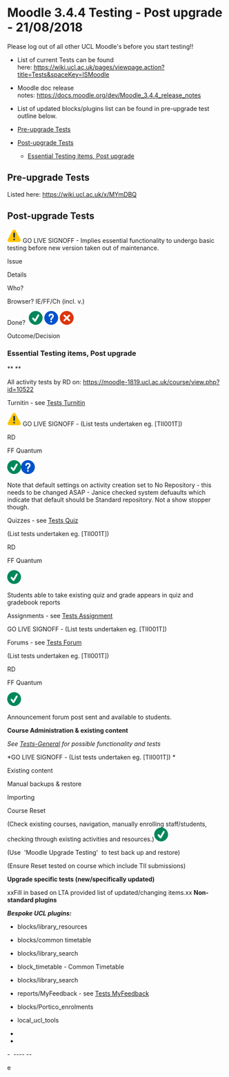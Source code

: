 # Moodle 3.4.4 Testing - Post upgrade - 21/08/2018

Please log out of all other UCL Moodle's before you start testing!!

-   List of current Tests can be found here: <https://wiki.ucl.ac.uk/pages/viewpage.action?title=Tests&spaceKey=ISMoodle>
-   Moodle doc release notes: <https://docs.moodle.org/dev/Moodle_3.4.4_release_notes>
-   List of updated blocks/plugins list can be found in pre-upgrade test outline below. 

-   [Pre-upgrade Tests](#Moodle3.4.4TestingPostupgrade21/08/2018-Pre-upgradeTests)
-   [Post-upgrade Tests](#Moodle3.4.4TestingPostupgrade21/08/2018-Post-upgradeTests)
    -   [Essential Testing items, Post upgrade](#Moodle3.4.4TestingPostupgrade21/08/2018-EssentialTestingitems,Postupgrade)

## Pre-upgrade Tests

Listed here: <https://wiki.ucl.ac.uk/x/MYmDBQ>

## Post-upgrade Tests

<img src="images/icons/emoticons/warning.svg" alt="(warning)" class="emoticon emoticon-warning" /> GO LIVE SIGNOFF - Implies essential functionality to undergo basic testing before new version taken out of maintenance. 

Issue

Details

Who?

Browser?
IE/FF/Ch
(incl. v.)

Done?
 <img src="images/icons/emoticons/check.svg" alt="(tick)" class="emoticon emoticon-tick" /> <img src="images/icons/emoticons/help_16.svg" alt="(question)" class="emoticon emoticon-question" /> <img src="images/icons/emoticons/error.svg" alt="(error)" class="emoticon emoticon-cross" />

Outcome/Decision

### **Essential Testing items, Post upgrade**

** **

All activity tests by RD on: <https://moodle-1819.ucl.ac.uk/course/view.php?id=10522>

Turnitin - see [Tests Turnitin](Tests-Turnitin)

<img src="images/icons/emoticons/warning.svg" alt="(warning)" class="emoticon emoticon-warning" /> GO LIVE SIGNOFF - (List tests undertaken eg. \[TII001T\])

RD

FF Quantum

<img src="images/icons/emoticons/check.svg" alt="(tick)" class="emoticon emoticon-tick" /><img src="images/icons/emoticons/help_16.svg" alt="(question)" class="emoticon emoticon-question" />

Note that default settings on activity creation set to No Repository - this needs to be changed ASAP - Janice checked system defuaults which indicate that default should be Standard repository. Not a show stopper though.

Quizzes - see [Tests Quiz](Tests-Quiz)

(List tests undertaken eg. \[TII001T\])

RD

FF Quantum

<img src="images/icons/emoticons/check.svg" alt="(tick)" class="emoticon emoticon-tick" />

Students able to take existing quiz and grade appears in quiz and gradebook reports

Assignments - see [Tests Assignment](Tests_-_Assignment)

GO LIVE SIGNOFF - (List tests undertaken eg. \[TII001T\])

Forums - see [Tests Forum](Tests-Forum)

(List tests undertaken eg. \[TII001T\])

RD

FF Quantum

<img src="images/icons/emoticons/check.svg" alt="(tick)" class="emoticon emoticon-tick" />

Announcement forum post sent and available to students.

**Course Administration & existing content**

*See [Tests-General](https://wiki.ucl.ac.uk/display/ISMoodle/Tests-General) for possible functionality and tests*

*GO LIVE SIGNOFF - (List tests undertaken eg. \[TII001T\])
*

Existing content

Manual backups & restore

Importing

Course Reset

(Check existing courses, navigation, manually enrolling staff/students, checking through existing activities and resources.)<img src="images/icons/emoticons/check.svg" alt="(tick)" class="emoticon emoticon-tick" />

(Use  'Moodle Upgrade Testing'  to test back up and restore)

(Ensure Reset tested on course which include TII submissions)

**Upgrade specific tests (new/specifically updated)**

xxFill in based on LTA provided list of updated/changing items.xx
**Non-standard plugins**

***Bespoke UCL plugins:***

-   blocks/library\_resources
-   blocks/common timetable
-   blocks/library\_search 
-   block\_timetable - Common Timetable
-   blocks/library\_search
-   reports/MyFeedback - see [Tests MyFeedback](https://wiki.ucl.ac.uk/display/ISMoodle/Tests-MyFeedback)
-   blocks/Portico\_enrolments
-   local\_ucl\_tools

-
-
- 
---- --

e
